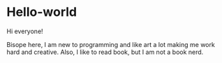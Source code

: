 # Hello-world

Hi everyone!

Bisope here, I am new to programming and like art a lot making me work hard and creative.
Also, I like to read book, but I am not a book nerd.
